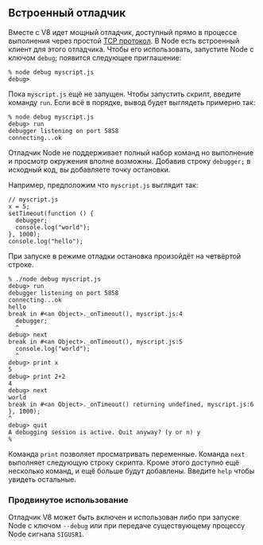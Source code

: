 ## Встроенный отладчик

Вместе с V8 идет мощный отладчик, доступный прямо в процессе выполнения
через простой [TCP протокол](http://code.google.com/p/v8/wiki/DebuggerProtocol).
В Node есть встроенный клиент для этого отладчика. Чтобы его использовать,
запустите Node с ключом `debug`; появится следующее приглашение:

    % node debug myscript.js
    debug>

Пока `myscript.js` ещё не запущен. Чтобы запустить скрипт, введите команду `run`.
Если всё в порядке, вывод будет выглядеть примерно так:

    % node debug myscript.js
    debug> run
    debugger listening on port 5858
    connecting...ok

Отладчик Node не поддерживает полный набор команд но выполнение и просмотр окружения
вполне возможны. Добавив строку `debugger;` в исходный код, вы добавляете точку остановки.

Например, предположим что `myscript.js` выглядит так:

    // myscript.js
    x = 5;
    setTimeout(function () {
      debugger;
      console.log("world");
    }, 1000);
    console.log("hello");

При запуске в режиме отладки остановка произойдёт на четвёртой строке.

    % ./node debug myscript.js
    debug> run
    debugger listening on port 5858
    connecting...ok
    hello
    break in #<an Object>._onTimeout(), myscript.js:4
      debugger;
      ^
    debug> next
    break in #<an Object>._onTimeout(), myscript.js:5
      console.log("world");
      ^
    debug> print x
    5
    debug> print 2+2
    4
    debug> next
    world
    break in #<an Object>._onTimeout() returning undefined, myscript.js:6
    }, 1000);
    ^
    debug> quit
    A debugging session is active. Quit anyway? (y or n) y
    %


Команда `print` позволяет просматривать переменные. Команда `next` выполняет
следующую строку скрипта. Кроме этого доступно ещё несколько команд, и ещё больше
будут добавлены. Введите `help` чтобы увидеть остальные.

### Продвинутое использование

Отладчик V8 может быть включен и использован либо при запуске Node с ключом `--debug`
или при передаче существующему процессу Node сигнала `SIGUSR1`.

